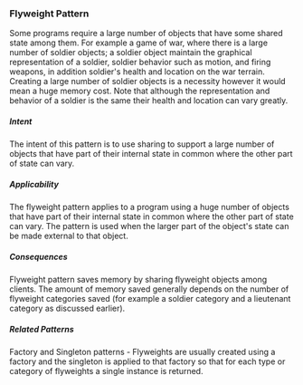### Flyweight Pattern

Some programs require a large number of objects that have some shared state among them. For example a game of war, where there
is a large number of soldier objects; a soldier object maintain the graphical representation of a soldier, soldier behavior
such as motion, and firing weapons, in addition soldier's health and location on the war terrain. Creating a large number of
soldier objects is a necessity however it would mean a huge memory cost. Note that although the representation and behavior
of a soldier is the same their health and location can vary greatly.

##### Intent

The intent of this pattern is to use sharing to support a large number of objects that have part of their internal state in 
common where the other part of state can vary.

##### Applicability

The flyweight pattern applies to a program using a huge number of objects that have part of their internal state in common 
where the other part of state can vary. The pattern is used when the larger part of the object's state can be made external 
to that object.

##### Consequences

Flyweight pattern saves memory by sharing flyweight objects among clients. The amount of memory saved generally depends on 
the number of flyweight categories saved (for example a soldier category and a lieutenant category as discussed earlier).

##### Related Patterns

Factory and Singleton patterns - Flyweights are usually created using a factory and the singleton is applied to that factory
so that for each type or category of flyweights a single instance is returned.

